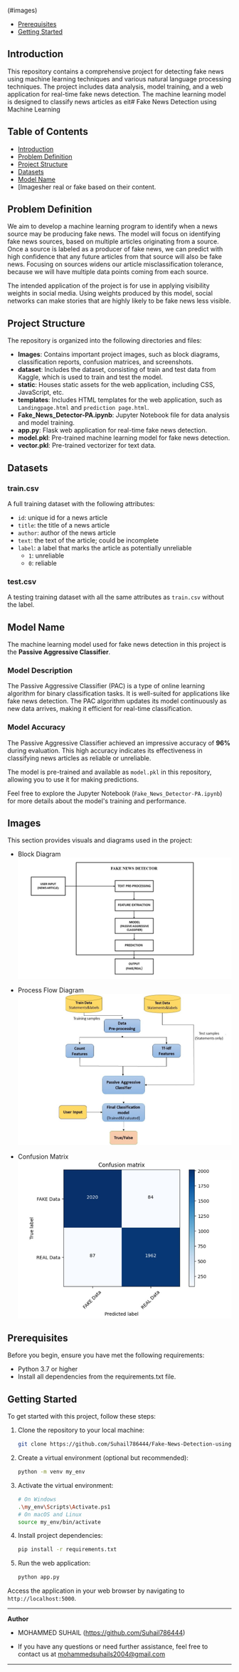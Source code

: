 (#images)
- [Prerequisites](#prerequisites)
- [Getting Started](#getting-started)

## Introduction
This repository contains a comprehensive project for detecting fake news using machine learning techniques and various natural language processing techniques. The project includes data analysis, model training, and a web application for real-time fake news detection. The machine learning model is designed to classify news articles as eit# Fake News Detection using Machine Learning

## Table of Contents
- [Introduction](#introduction)
- [Problem Definition](#problem-definition)
- [Project Structure](#project-structure)
- [Datasets](#datasets)
- [Model Name](#model-name)
- [Imagesher real or fake based on their content.

## Problem Definition
We aim to develop a machine learning program to identify when a news source may be producing fake news. The model will focus on identifying fake news sources, based on multiple articles originating from a source. Once a source is labeled as a producer of fake news, we can predict with high confidence that any future articles from that source will also be fake news. Focusing on sources widens our article misclassification tolerance, because we will have multiple data points coming from each source.

The intended application of the project is for use in applying visibility weights in social media. Using weights produced by this model, social networks can make stories that are highly likely to be fake news less visible.

## Project Structure
The repository is organized into the following directories and files:
- **Images**: Contains important project images, such as block diagrams, classification reports, confusion matrices, and screenshots.
- **dataset**: Includes the dataset, consisting of train and test data from Kaggle, which is used to train and test the model.
- **static**: Houses static assets for the web application, including CSS, JavaScript, etc.
- **templates**: Includes HTML templates for the web application, such as `Landingpage.html` and `prediction page.html`.
- **Fake_News_Detector-PA.ipynb**: Jupyter Notebook file for data analysis and model training.
- **app.py**: Flask web application for real-time fake news detection.
- **model.pkl**: Pre-trained machine learning model for fake news detection.
- **vector.pkl**: Pre-trained vectorizer for text data.

## Datasets 
### train.csv
A full training dataset with the following attributes:
- `id`: unique id for a news article
- `title`: the title of a news article
- `author`: author of the news article
- `text`: the text of the article; could be incomplete
- `label`: a label that marks the article as potentially unreliable
  - `1`: unreliable
  - `0`: reliable

### test.csv
A testing training dataset with all the same attributes as `train.csv` without the label.

## Model Name
The machine learning model used for fake news detection in this project is the **Passive Aggressive Classifier**.

### Model Description
The Passive Aggressive Classifier (PAC) is a type of online learning algorithm for binary classification tasks. It is well-suited for applications like fake news detection. The PAC algorithm updates its model continuously as new data arrives, making it efficient for real-time classification.

### Model Accuracy
The Passive Aggressive Classifier achieved an impressive accuracy of **96%** during evaluation. This high accuracy indicates its effectiveness in classifying news articles as reliable or unreliable.

The model is pre-trained and available as `model.pkl` in this repository, allowing you to use it for making predictions.

Feel free to explore the Jupyter Notebook (`Fake_News_Detector-PA.ipynb`) for more details about the model's training and performance.

## Images
This section provides visuals and diagrams used in the project:
- Block Diagram
![Block Diagram](Images/BlockDiagram.jpg)

- Process Flow Diagram
![Process Flow Diagram](Images/Processflow.jpg)

- Confusion Matrix
![Confusion Matrix](Images/ConfusionMatrix.jpg)

## Prerequisites
Before you begin, ensure you have met the following requirements:
- Python 3.7 or higher
- Install all dependencies from the requirements.txt file.

## Getting Started
To get started with this project, follow these steps:
1. Clone the repository to your local machine:
   ```bash
   git clone https://github.com/Suhail786444/Fake-News-Detection-using-MachineLearning.git
   ```

2. Create a virtual environment (optional but recommended):
   ```bash
   python -m venv my_env
   ```

3. Activate the virtual environment:
   ```bash
   # On Windows
   .\my_env\Scripts\Activate.ps1
   # On macOS and Linux
   source my_env/bin/activate
   ```

4. Install project dependencies:
   ```bash
   pip install -r requirements.txt
   ```

5. Run the web application:
   ```bash
   python app.py
   ```

Access the application in your web browser by navigating to `http://localhost:5000`.

---

**Author**
- MOHAMMED SUHAIL (https://github.com/Suhail786444)

- If you have any questions or need further assistance, feel free to contact us at mohammedsuhails2004@gmail.com

---
